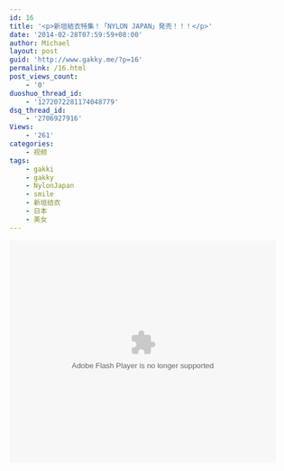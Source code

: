 ```yaml
---
id: 16
title: '<p>新垣結衣特集！「NYLON JAPAN」発売！！！</p>'
date: '2014-02-28T07:59:59+08:00'
author: Michael
layout: post
guid: 'http://www.gakky.me/?p=16'
permalink: /16.html
post_views_count:
    - '0'
duoshuo_thread_id:
    - '1272072281174048779'
dsq_thread_id:
    - '2706927916'
Views:
    - '261'
categories:
    - 视频
tags:
    - gakki
    - gakky
    - NylonJapan
    - smile
    - 新垣结衣
    - 日本
    - 美女
---
```


<object height="394" width="473"><param name="allowscriptaccess" value="sameDomain"></param><param name="wmode" value="transparent"></param><param name="movie" value="http://www.tudou.com/v/187989223/v.swf"></param><param name="allowfullscreen" value="true"></param><embed allowfullscreen="true" allowscriptaccess="sameDomain" height="394" src="http://www.tudou.com/v/187989223/v.swf" type="application/x-shockwave-flash" width="473" wmode="transparent"></embed></object>